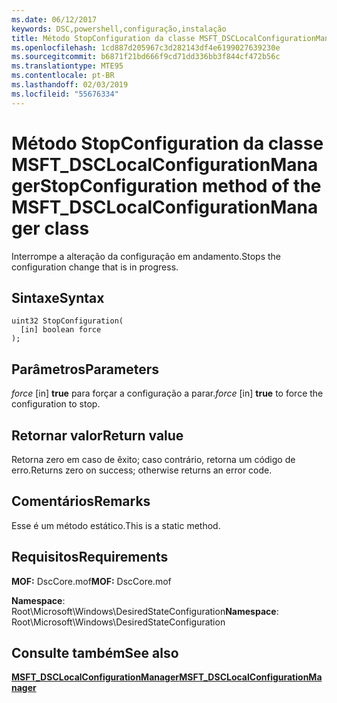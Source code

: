 ```yaml
---
ms.date: 06/12/2017
keywords: DSC,powershell,configuração,instalação
title: Método StopConfiguration da classe MSFT_DSCLocalConfigurationManager
ms.openlocfilehash: 1cd887d205967c3d282143df4e6199027639230e
ms.sourcegitcommit: b6871f21bd666f9cd71dd336bb3f844cf472b56c
ms.translationtype: MTE95
ms.contentlocale: pt-BR
ms.lasthandoff: 02/03/2019
ms.locfileid: "55676334"
---
```

# <a name="stopconfiguration-method-of-the-msftdsclocalconfigurationmanager-class"></a><span data-ttu-id="4975e-103">Método StopConfiguration da classe MSFT_DSCLocalConfigurationManager</span><span class="sxs-lookup"><span data-stu-id="4975e-103">StopConfiguration method of the MSFT_DSCLocalConfigurationManager class</span></span>

<span data-ttu-id="4975e-104">Interrompe a alteração da configuração em andamento.</span><span class="sxs-lookup"><span data-stu-id="4975e-104">Stops the configuration change that is in progress.</span></span>

## <a name="syntax"></a><span data-ttu-id="4975e-105">Sintaxe</span><span class="sxs-lookup"><span data-stu-id="4975e-105">Syntax</span></span>

```mof
uint32 StopConfiguration(
  [in] boolean force
);
```

## <a name="parameters"></a><span data-ttu-id="4975e-106">Parâmetros</span><span class="sxs-lookup"><span data-stu-id="4975e-106">Parameters</span></span>

<span data-ttu-id="4975e-107">*force* \[in\] **true** para forçar a configuração a parar.</span><span class="sxs-lookup"><span data-stu-id="4975e-107">*force* \[in\] **true** to force the configuration to stop.</span></span>

## <a name="return-value"></a><span data-ttu-id="4975e-108">Retornar valor</span><span class="sxs-lookup"><span data-stu-id="4975e-108">Return value</span></span>

<span data-ttu-id="4975e-109">Retorna zero em caso de êxito; caso contrário, retorna um código de erro.</span><span class="sxs-lookup"><span data-stu-id="4975e-109">Returns zero on success; otherwise returns an error code.</span></span>

## <a name="remarks"></a><span data-ttu-id="4975e-110">Comentários</span><span class="sxs-lookup"><span data-stu-id="4975e-110">Remarks</span></span>

<span data-ttu-id="4975e-111">Esse é um método estático.</span><span class="sxs-lookup"><span data-stu-id="4975e-111">This is a static method.</span></span>

## <a name="requirements"></a><span data-ttu-id="4975e-112">Requisitos</span><span class="sxs-lookup"><span data-stu-id="4975e-112">Requirements</span></span>

<span data-ttu-id="4975e-113">**MOF:** DscCore.mof</span><span class="sxs-lookup"><span data-stu-id="4975e-113">**MOF:** DscCore.mof</span></span>

<span data-ttu-id="4975e-114">**Namespace**: Root\Microsoft\Windows\DesiredStateConfiguration</span><span class="sxs-lookup"><span data-stu-id="4975e-114">**Namespace**: Root\Microsoft\Windows\DesiredStateConfiguration</span></span>

## <a name="see-also"></a><span data-ttu-id="4975e-115">Consulte também</span><span class="sxs-lookup"><span data-stu-id="4975e-115">See also</span></span>

[<span data-ttu-id="4975e-116">**MSFT_DSCLocalConfigurationManager**</span><span class="sxs-lookup"><span data-stu-id="4975e-116">**MSFT_DSCLocalConfigurationManager**</span></span>](msft-dsclocalconfigurationmanager.md)